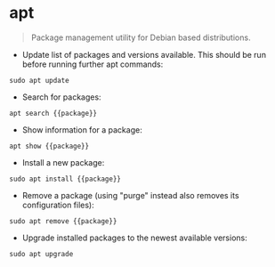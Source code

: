 # apt

> Package management utility for Debian based distributions.

- Update list of packages and versions available. This should be run before running further apt commands:

`sudo apt update`

- Search for packages:

`apt search {{package}}`

- Show information for a package:

`apt show {{package}}`

- Install a new package:

`sudo apt install {{package}}`

- Remove a package (using "purge" instead also removes its configuration files):

`sudo apt remove {{package}}`

- Upgrade installed packages to the newest available versions:

`sudo apt upgrade`
